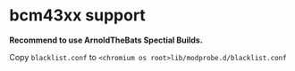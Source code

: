 # bcm43xx support

**Recommend to use ArnoldTheBats Spectial Builds.**

Copy `blacklist.conf` to `<chromium os root>lib/modprobe.d/blacklist.conf`
